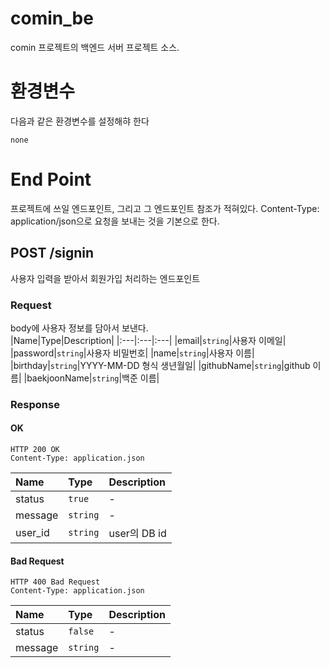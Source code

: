 # comin_be
comin 프로젝트의 백엔드 서버 프로젝트 소스.

# 환경변수
다음과 같은 환경변수를 설정해햐 한다
```
none
```

# End Point

프로젝트에 쓰일 엔드포인트, 그리고 그 엔드포인트 참조가 적혀있다. Content-Type: application/json으로 요청을 보내는 것을 기본으로 한다.

## POST /signin
사용자 입력을 받아서 회원가입 처리하는 엔드포인트
### Request
body에 사용자 정보를 담아서 보낸다.   
|Name|Type|Description|
|:---|:---|:---|
|email|`string`|사용자 이메일|
|password|`string`|사용자 비밀번호|
|name|`string`|사용자 이름|
|birthday|`string`|YYYY-MM-DD 형식 생년월일|
|githubName|`string`|github 이름|
|baekjoonName|`string`|백준 이름|
### Response
#### OK
``` 
HTTP 200 OK
Content-Type: application.json
```
|Name|Type|Description|
|:---|:---|:---|
|status|`true`|-|
|message|`string`|-|
|user_id|`string`|user의 DB id|
#### Bad Request
``` 
HTTP 400 Bad Request
Content-Type: application.json
```
|Name|Type|Description|
|:---|:---|:---|
|status|`false`|-|
|message|`string`|-|
